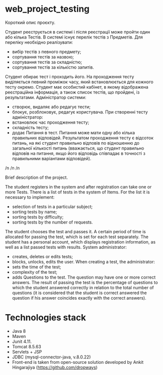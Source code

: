 # web_project_testing
Короткий опис проєкту.

Студент реєструється в системі і після реєстрації може пройти один або кілька Тестів. В системі існує перелік тестів 
з Предметів. Для переліку необхідно реалізувати:
- вибір тестів з певного предмету;
- сортування тестів за назвою;
- сортування тестів за складністю;
- сортування тестів за кількістю запитів.

Студент обирає тест і проходить його. На проходження тесту виділяється певний проміжок часу, який встановлюється
для кожного тесту окремо. Студент має особистий кабінет, в якому відображена реєстраційна інформація, а також список
тестів, що пройдені, із результатами.
Адміністратор системи:
- створює, видаляє або редагує тести;
- блокує, розблоковує, редагує користувача.
При створенні тесту адміністратор:
- встановлює час проходження тесту;
- складність тесту;
- додає Питання в тест.
Питання може мати одну або кілька правильних відповідей. Результатом проходження тесту є відсоток питань, 
на які студент правильно відповів по відношенню до загальної кількості питань (вважається, що студент правильно
відповів на питання, якщо його відповідь співпадає в точності з правильними варіантами відповідей).


/n
/n
/n


Brief description of the project.

The student registers in the system and after registration can take one or more Tests. There is a list of tests in the system
of Items. For the list it is necessary to implement:
- selection of tests in a particular subject;
- sorting tests by name;
- sorting tests by difficulty;
- sorting tests by the number of requests.

The student chooses the test and passes it. A certain period of time is allocated for passing the test, which is set
for each test separately. The student has a personal account, which displays registration information, as well as a list
passed tests with results.
System administrator:
- creates, deletes or edits tests;
- blocks, unlocks, edits the user.
When creating a test, the administrator:
- sets the time of the test;
- complexity of the test;
- adds Questions to the test.
The question may have one or more correct answers. The result of passing the test is the percentage of questions
to which the student answered correctly in relation to the total number of questions (it is considered that the student is correct
answered the question if his answer coincides exactly with the correct answers).

# Technologies stack
- Java 8
- Maven
- Junit 4.11.
- Tomcat 8.5.63
- Servlets + JSP
- JDBC (mysql-connector-java, v.8.0.22)
- Front-end is taken from open-source solution developed by Ankit Hingarajiya (https://github.com/dropways)
